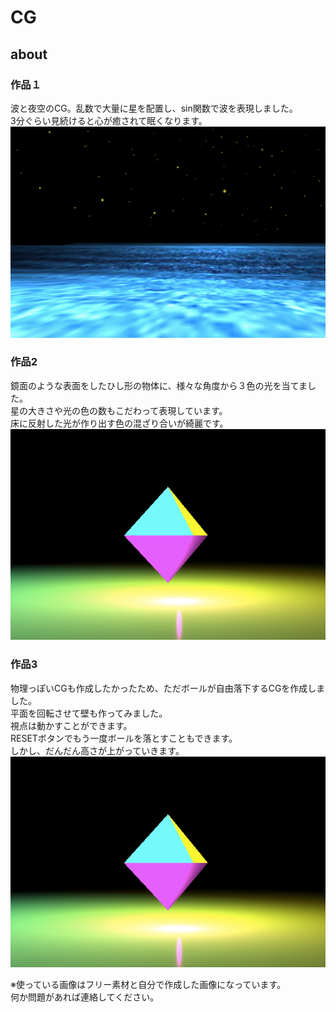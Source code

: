 # CG
## about
### 作品１
波と夜空のCG。乱数で大量に星を配置し、sin関数で波を表現しました。<br>
3分ぐらい見続けると心が癒されて眠くなります。<br>
![sample5](https://github.com/NamikoToriyama/CG/blob/master/imgs/sample1.png)

### 作品2
鏡面のような表面をしたひし形の物体に、様々な角度から３色の光を当てました。<br>
星の大きさや光の色の数もこだわって表現しています。<br>
床に反射した光が作り出す色の混ざり合いが綺麗です。<br>
![sample6](https://github.com/NamikoToriyama/CG/blob/master/imgs/sample2.png)

### 作品3
物理っぽいCGも作成したかったため、ただボールが自由落下するCGを作成しました。<br>
平面を回転させて壁も作ってみました。<br>
視点は動かすことができます。<br>
RESETボタンでもう一度ボールを落とすこともできます。<br>
しかし、だんだん高さが上がっていきます。<br>
![sample7](https://github.com/NamikoToriyama/CG/blob/master/imgs/sample2.png)

※使っている画像はフリー素材と自分で作成した画像になっています。<br>
何か問題があれば連絡してください。